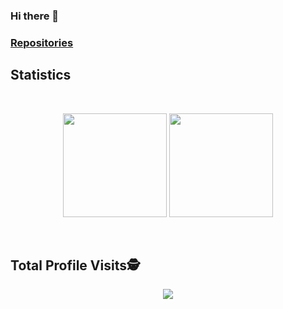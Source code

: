 ### Hi there 👋

### <a href="https://github.com/marcelocamacho?tab=repositories">Repositories</a>


## Statistics

&nbsp;&nbsp;

<p align="center"> 
<img height="166" src="https://github-readme-stats.vercel.app/api?username=marcelocamacho&show_icons=true&theme=dark&include_all_commits=true&count_private=true"/>
<img height="166" src="https://github-readme-stats.vercel.app/api/top-langs/?username=marcelocamacho&layout=compact&langs_count=7&theme=dark"/>
</p>

&nbsp;&nbsp;

## Total Profile Visits:detective:
 
 <p align="center"> 
   <img alingn="center" src="https://profile-counter.glitch.me/marcelocamacho/count.svg" />
 </p>
